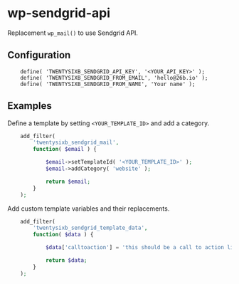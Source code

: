 # wp-sendgrid-api

Replacement `wp_mail()` to use Sendgrid API.

## Configuration

```php_
    define( 'TWENTYSIXB_SENDGRID_API_KEY', '<YOUR_API_KEY>' );
    define( 'TWENTYSIXB_SENDGRID_FROM_EMAIL', 'hello@26b.io' );
    define( 'TWENTYSIXB_SENDGRID_FROM_NAME', 'Your name' );
```

## Examples

Define a template by setting `<YOUR_TEMPLATE_ID>` and add a category.

```php
    add_filter(
        'twentysixb_sendgrid_mail',
        function( $email ) {

            $email->setTemplateId( '<YOUR_TEMPLATE_ID>' );
            $email->addCategory( 'website' );

            return $email;
        }
    );
```

Add custom template variables and their replacements.
```php
    add_filter(
        'twentysixb_sendgrid_template_data',
        function( $data ) {

            $data['calltoaction'] = 'this should be a call to action link';

            return $data;
        }
    );
```
